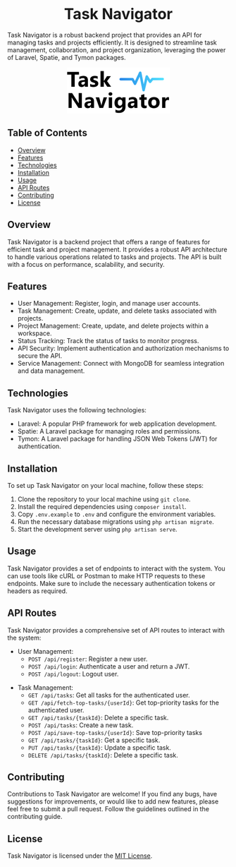 <div align="center">

# <span style="font-size: larger;">Task Navigator</span>

</div>

Task Navigator is a robust backend project that provides an API for managing tasks and projects efficiently. It is designed to streamline task management, collaboration, and project organization, leveraging the power of Laravel, Spatie, and Tymon packages.

<div align="center">

![Task Navigator](images/logo/task-navigator-logo.png)

</div>

## Table of Contents

- [Overview](#overview)
- [Features](#features)
- [Technologies](#technologies)
- [Installation](#installation)
- [Usage](#usage)
- [API Routes](#api-routes)
- [Contributing](#contributing)
- [License](#license)

[//]: # (- [Docker Deployment]&#40;#docker-deployment&#41;)

[//]: # (- [Version Control with Git]&#40;#version-control-with-git&#41;)


## Overview

Task Navigator is a backend project that offers a range of features for efficient task and project management. It provides a robust API architecture to handle various operations related to tasks and projects. The API is built with a focus on performance, scalability, and security.

## Features

- User Management: Register, login, and manage user accounts.
- Task Management: Create, update, and delete tasks associated with projects.
- Project Management: Create, update, and delete projects within a workspace.
- Status Tracking: Track the status of tasks to monitor progress.
- API Security: Implement authentication and authorization mechanisms to secure the API.
- Service Management: Connect with MongoDB for seamless integration and data management.

## Technologies

Task Navigator uses the following technologies:

- Laravel: A popular PHP framework for web application development.
- Spatie: A Laravel package for managing roles and permissions.
- Tymon: A Laravel package for handling JSON Web Tokens (JWT) for authentication.

## Installation

To set up Task Navigator on your local machine, follow these steps:

1. Clone the repository to your local machine using `git clone`.
2. Install the required dependencies using `composer install`.
3. Copy `.env.example` to `.env` and configure the environment variables.
4. Run the necessary database migrations using `php artisan migrate`.
5. Start the development server using `php artisan serve`.

## Usage

Task Navigator provides a set of endpoints to interact with the system. You can use tools like cURL or Postman to make HTTP requests to these endpoints. Make sure to include the necessary authentication tokens or headers as required.

## API Routes

Task Navigator provides a comprehensive set of API routes to interact with the system:

- User Management:
    - `POST /api/register`: Register a new user.
    - `POST /api/login`: Authenticate a user and return a JWT.
    - `POST /api/logout`: Logout user.

[//]: # (- Workspace Management:)

[//]: # (    - `GET /api/workspaces`: Get all workspaces for the authenticated user.)

[//]: # (    - `POST /api/workspaces`: Create a new workspace.)

[//]: # (    - `GET /api/workspaces/{workspaceId}`: Get a specific workspace.)

[//]: # (    - `PUT /api/workspaces/{workspaceId}`: Update a specific workspace.)

[//]: # (    - `DELETE /api/workspaces/{workspaceId}`: Delete a specific workspace.)

[//]: # (- Project Management:)

[//]: # (    - `GET /api/projects`: Get all projects for the authenticated user.)

[//]: # (    - `POST /api/projects`: Create a new project.)

[//]: # (    - `GET /api/projects/{projectId}`: Get a specific project.)

[//]: # (    - `PUT /api/projects/{projectId}`: Update a specific project.)

[//]: # (    - `DELETE /api/projects/{projectId}`: Delete a specific project.)

- Task Management:
    - `GET /api/tasks`: Get all tasks for the authenticated user.
    - `GET /api/fetch-top-tasks/{userId}`: Get top-priority tasks for the authenticated user.
    - `GET /api/tasks/{taskId}`: Delete a specific task.
    - `POST /api/tasks`: Create a new task.
    - `POST /api/save-top-tasks/{userId}`: Save top-priority tasks 
    - `GET /api/tasks/{taskId}`: Get a specific task.
    - `PUT /api/tasks/{taskId}`: Update a specific task.
    - `DELETE /api/tasks/{taskId}`: Delete a specific task.
    



[//]: # (- Status Management:)

[//]: # (    - `GET /api/statuses`: Get all statuses for the authenticated user.)

[//]: # (    - `POST /api/statuses`: Create a new status.)

[//]: # (    - `GET /api/statuses/{statusId}`: Get a specific status.)

[//]: # (    - `PUT /api/statuses/{statusId}`: Update a specific status.)

[//]: # (    - `DELETE /api/statuses/{statusId}`: Delete a specific status.)

## Contributing

Contributions to Task Navigator are welcome! If you find any bugs, have suggestions for improvements, or would like to add new features, please feel free to submit a pull request. Follow the guidelines outlined in the contributing guide.

[//]: # (## Docker Deployment)

[//]: # ()
[//]: # (To deploy Task Navigator using Docker, follow these steps:)

[//]: # ()
[//]: # (1. Build the Docker image using `docker build -t task-navigator .`.)

[//]: # (2. Run the Docker container using `docker run -p 8000:80 task-navigator`.)

[//]: # (## Version Control with Git)

[//]: # ()
[//]: # (Task Navigator uses Git for version control. To clone the repository, use `git clone`. To create a new branch, use `git branch`. To switch to a branch, use `git checkout`. To commit changes, use `git commit`. To push changes to the remote repository, use `git push`.)

## License

Task Navigator is licensed under the [MIT License](LICENSE).
